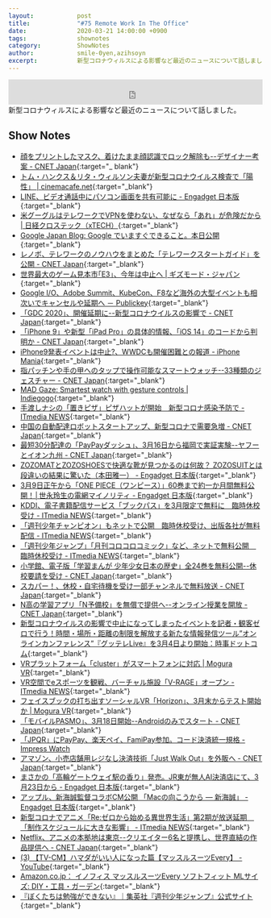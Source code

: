 ```yaml
---
layout:            post
title:             "#75 Remote Work In The Office"
date:              2020-03-21 14:00:00 +0900
tags:              shownotes
category:          ShowNotes
author:            smile-0yen,azihsoyn
excerpt:           新型コロナウィルスによる影響など最近のニュースについて話しました。
---
```

<iframe width="100%" height="50" scrolling="no" frameborder="no" src="https://w.soundcloud.com/player/?url=https%3A//api.soundcloud.com/tracks/780113953&color=%23ff5500&auto_play=false&hide_related=false&show_comments=false&show_user=true&show_reposts=false&show_teaser=false&visual=false&show_artwork=false&default_height=75"></iframe>
新型コロナウィルスによる影響など最近のニュースについて話しました。

## Show Notes
- [顔をプリントしたマスク、着けたまま顔認識でロック解除も\-\-デザイナー考案 \- CNET Japan](https://japan.cnet.com/article/35149601/){:target="_ blank"}
- [トム・ハンクス＆リタ・ウィルソン夫妻が新型コロナウイルス検査で「陽性」 \| cinemacafe\.net](https://www.cinemacafe.net/article/2020/03/12/66226.html){:target="_blank"}
- [LINE、ビデオ通話中にパソコン画面を共有可能に \- Engadget 日本版](https://japanese.engadget.com/jp-2020-03-06-line.html){:target="_blank"}
- [米グーグルはテレワークでVPNを使わない、なぜなら「あれ」が危険だから \| 日経クロステック（xTECH）](https://xtech.nikkei.com/atcl/nxt/column/18/00692/031000023/){:target="_blank"}
- [Google Japan Blog: Google でいますぐできること。本日公開](https://japan.googleblog.com/2020/03/google.html){:target="_blank"}
- [レノボ、テレワークのノウハウをまとめた「テレワークスタートガイド」を公開 \- CNET Japan](https://japan.cnet.com/article/35150021/){:target="_blank"}
- [世界最大のゲーム見本市｢E3｣、今年は中止へ \| ギズモード・ジャパン](https://www.gizmodo.jp/2020/03/e3-cancelled-due-to-corona.html){:target="_blank"}
- [Google I/O、Adobe Summit、KubeCon、F8など海外の大型イベントも相次いでキャンセルや延期へ － Publickey](https://www.publickey1.jp/blog/20/google_ioadobe_summitkubeconf8.html){:target="_blank"}
- [「GDC 2020」、開催延期に\-\-新型コロナウイルスの影響で \- CNET Japan](https://japan.cnet.com/article/35150061/){:target="_blank"}
- [「iPhone 9」や新型「iPad Pro」の具体的情報、「iOS 14」のコードから判明か \- CNET Japan](https://japan.cnet.com/article/35150593/){:target="_blank"}
- [iPhone9発表イベントは中止?、WWDCも開催困難との報道 \- iPhone Mania](https://iphone-mania.jp/news-277804/){:target="_blank"}
- [指パッチンや手の甲へのタップで操作可能なスマートウォッチ\-\-33種類のジェスチャー \- CNET Japan](https://japan.cnet.com/article/35150524/){:target="_blank"}
- [MAD Gaze: Smartest watch with gesture controls \| Indiegogo](https://www.indiegogo.com/projects/mad-gaze-smartest-watch-with-gesture-controls#/){:target="_blank"}
- [手渡しナシの「置きピザ」ピザハットが開始　新型コロナ感染予防で \- ITmedia NEWS](https://www.itmedia.co.jp/news/articles/2003/10/news104.html){:target="_blank"}
- [中国の自動配達ロボットスタートアップ、新型コロナで需要急増 \- CNET Japan](https://japan.cnet.com/article/35150544/){:target="_blank"}
- [最短30分配達の「PayPayダッシュ」、3月16日から福岡で実証実験\-\-ヤフーとイオン九州 \- CNET Japan](https://japan.cnet.com/article/35150729/){:target="_blank"}
- [ZOZOMATとZOZOSHOESで快適な靴が見つかるのは何故？ ZOZOSUITとは段違いの結果に驚いた（本田雅一） \- Engadget 日本版](https://japanese.engadget.com/jp-2020-03-05-zozomat-zozoshoes-zozosuit.html){:target="_blank"}
- [3月9日正午から「ONE PIECE（ワンピース）」60巻まで約一か月間無料公開！│世永玲生の電網マイノリティ \- Engadget 日本版](https://japanese.engadget.com/jp-2020-03-08-3-9-one-piece-60.html){:target="_blank"}
- [KDDI、電子書籍配信サービス「ブックパス」を3月限定で無料に　臨時休校受け \- ITmedia NEWS](https://www.itmedia.co.jp/news/articles/2003/09/news092.html){:target="_blank"}
- [「週刊少年チャンピオン」もネットで公開　臨時休校受け、出版各社が無料配信 \- ITmedia NEWS](https://www.itmedia.co.jp/news/articles/2003/04/news095.html){:target="_blank"}
- [「週刊少年ジャンプ」「月刊コロコロコミック」など、ネットで無料公開　臨時休校受け \- ITmedia NEWS](https://www.itmedia.co.jp/news/articles/2003/02/news103.html){:target="_blank"}
- [小学館、電子版「学習まんが 少年少女日本の歴史」全24巻を無料公開\-\-休校要請を受け \- CNET Japan](https://japan.cnet.com/article/35150636/){:target="_blank"}
- [スカパー！、休校・自宅待機を受け一部チャンネルで無料放送 \- CNET Japan](https://japan.cnet.com/article/35150381/){:target="_blank"}
- [N高の学習アプリ「N予備校」を無償で提供へ\-\-オンライン授業を開放 \- CNET Japan](https://japan.cnet.com/article/35150043/){:target="_blank"}
- [新型コロナウイルスの影響で中止になってしまったイベントを記者・観客ゼロで行う！時間・場所・距離の制限を解放する新たな情報発信ツール”オンラインカンファレンス”『グッテレLive』を3月4日より開始：時事ドットコム](https://www.jiji.com/jc/article?k=000000005.000050384&g=prt){:target="_blank"}
- [VRプラットフォーム「cluster」がスマートフォンに対応 \| Mogura VR](https://www.moguravr.com/cluster-update-2/){:target="_blank"}
- [VR空間でeスポーツを観戦、バーチャル施設「V\-RAGE」オープン \- ITmedia NEWS](https://www.itmedia.co.jp/news/articles/2003/10/news090.html){:target="_blank"}
- [フェイスブックの打ち出すソーシャルVR「Horizon」、3月末からテスト開始か \| Mogura VR](https://www.moguravr.com/facebook-horizon-5/){:target="_blank"}
- [「モバイルPASMO」、3月18日開始\-\-Androidのみでスタート \- CNET Japan](https://japan.cnet.com/article/35150572/){:target="_blank"}
- [「JPQR」にPayPay、楽天ペイ、FamiPay参加。コード決済統一規格 \- Impress Watch](https://www.watch.impress.co.jp/docs/news/1238344.html)
- [アマゾン、小売店舗用レジなし決済技術「Just Walk Out」を外販へ \- CNET Japan](https://japan.cnet.com/article/35150533/){:target="_blank"}
- [まさかの「高輪ゲートウェイ駅の香り」発売。JR東が無人AI決済店にて、3月23日から \- Engadget 日本版](https://japanese.engadget.com/jp-2020-03-05-jr-ai-3-23.html){:target="_blank"}
- [アップル、新海誠監督コラボCM公開 「Macの向こうから — 新海誠」 \- Engadget 日本版](https://japanese.engadget.com/jp-2020-03-05-cm-mac.html){:target="_blank"}
- [新型コロナでアニメ「Re:ゼロから始める異世界生活」第2期が放送延期　「制作スケジュールに大きな影響」 \- ITmedia NEWS](https://www.itmedia.co.jp/news/articles/2003/10/news055.html){:target="_blank"}
- [Netflix、アニメの本拠地は東京\-\-クリエイター6名と提携し、世界直結の作品提供へ \- CNET Japan](https://japan.cnet.com/article/35149850/){:target="_blank"}
- [\(3\) 【TV\-CM】ハマダがいい人になった篇【マッスルスーツEvery】 \- YouTube](https://www.youtube.com/watch?v=B59lCPGKsdE){:target="_blank"}
- [Amazon\.co\.jp： イノフィス マッスルスーツEvery ソフトフィット MLサイズ: DIY・工具・ガーデン](https://www.amazon.co.jp/%E3%83%9E%E3%83%83%E3%82%B9%E3%83%AB%E3%82%B9%E3%83%BC%E3%83%84-%E3%82%A4%E3%83%8E%E3%83%95%E3%82%A3%E3%82%B9-%E3%83%9E%E3%83%83%E3%82%B9%E3%83%AB%E3%82%B9%E3%83%BC%E3%83%84Every-%E3%82%BD%E3%83%95%E3%83%88%E3%83%95%E3%82%A3%E3%83%83%E3%83%88-ML%E3%82%B5%E3%82%A4%E3%82%BA/dp/B07Y8YM5ZC/ref=sr_1_1?dchild=1&m=A84S2HZG70YXW&marketplaceID=A1VC38T7YXB528&qid=1584699829&s=merchant-items&sr=1-1){:target="_blank"}
- [『ぼくたちは勉強ができない』｜集英社『週刊少年ジャンプ』公式サイト](https://www.shonenjump.com/j/rensai/bokuben.html){:target="_blank"}
